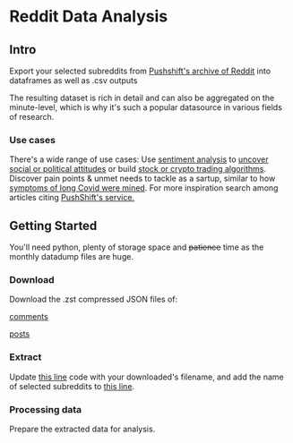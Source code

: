 # Reddit Data Analysis 

## Intro
Export your selected subreddits from [Pushshift's archive of Reddit](https://files.pushshift.io/reddit/) into dataframes as well as .csv outputs

The resulting dataset is rich in detail and can also be aggregated on the minute-level, which is why it's such a popular datasource in various fields of research.

### Use cases
There's a wide range of use cases: Use [sentiment analysis](https://scholar.google.com/scholar?hl=en&as_sdt=0%2C5&q=reddit+sentiment+analysis&btnG=&oq=reddit+) to [uncover social or political attitudes](https://scholar.google.com/scholar?hl=en&as_sdt=2005&sciodt=0%2C5&cites=7671696188192149307&scipsc=1&q=reddit+social+politics&btnG=) or build [stock or crypto trading algorithms](https://scholar.google.com/scholar?hl=en&as_sdt=0%2C5&q=reddit+stock+prediction&btnG=). Discover pain points & unmet needs to tackle as a sartup, similar to how [symptoms of long Covid were mined](https://scholar.google.com/scholar?hl=en&as_sdt=0%2C5&q=long+covid+symptoms+reddit&btnG=). For more inspiration search among articles citing [PushShift's service.](https://scholar.google.com/scholar?hl=en&as_sdt=2005&sciodt=0%2C5&cites=7671696188192149307&scipsc=1&q=reddit&btnG=)

## Getting Started
You'll need python, plenty of storage space and ~~patience~~ time as the monthly datadump files are huge.   

### Download
Download the .zst compressed JSON files of:

[comments](https://files.pushshift.io/reddit/comments)

[posts](https://files.pushshift.io/reddit/submissions)

### Extract
Update [this line](https://github.com/agnes0x/Reddit-Export-Pushshift-CSV/blob/aa699a23a4604a9c6843596f5178f582d2d8fa36/Parse_Reddit.py#L20) code with your downloaded's filename, and add the name of selected subreddits to [this line](). 



### Processing data 
Prepare the extracted data for analysis. 
